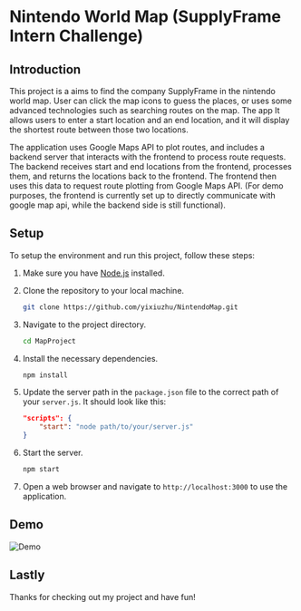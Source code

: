 # Nintendo World Map (SupplyFrame Intern Challenge)

## Introduction

This project is a aims to find the company SupplyFrame in the nintendo world map. User can click the map icons to guess the places, or uses some advanced technologies such as searching routes on the map. The app It allows users to enter a start location and an end location, and it will display the shortest route between those two locations.

The application uses Google Maps API to plot routes, and includes a backend server that interacts with the frontend to process route requests. The backend receives start and end locations from the frontend, processes them, and returns the locations back to the frontend. The frontend then uses this data to request route plotting from Google Maps API. (For demo purposes, the frontend is currently set up to directly communicate with google map api, while the backend side is still functional).

## Setup

To setup the environment and run this project, follow these steps:

1. Make sure you have [Node.js](https://nodejs.org/en/download/) installed.

2. Clone the repository to your local machine.

    ```bash
    git clone https://github.com/yixiuzhu/NintendoMap.git
    ```

3. Navigate to the project directory.

    ```bash
    cd MapProject
    ```

4. Install the necessary dependencies.

    ```bash
    npm install
    ```

5. Update the server path in the `package.json` file to the correct path of your `server.js`. It should look like this:

    ```json
    "scripts": {
        "start": "node path/to/your/server.js"
    }
    ```

6. Start the server.

    ```bash
    npm start
    ```

7. Open a web browser and navigate to `http://localhost:3000` to use the application.

## Demo

![Demo](demo/Animation.gif)

## Lastly 

Thanks for checking out my project and have fun!
